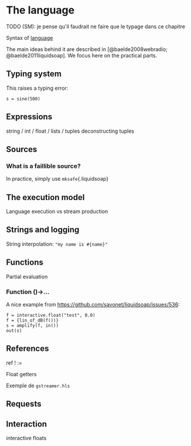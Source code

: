 The language
============

TODO (SM): je pense qu'il faudrait ne faire que le typage dans ce chapitre

Syntax of [language](https://www.liquidsoap.info/doc-dev/language.html)

The main ideas behind it are described in [@baelde2008webradio;
@baelde2011liquidsoap]. We focus here on the practical parts.

Typing system
-------------

This raises a typing error:

```
s = sine(500)
```

Expressions
-----------

string / int / float / lists / tuples
deconstructing tuples


Sources
-------

### What is a faillible source?

In practice, simply use `mksafe`{.liquidsoap}

The execution model
-------------------

Language execution vs stream production

Strings and logging
-------------------

String interpolation: `"my name is #{name}"`

Functions
---------

Partial evaluation

### Function ()->...

A nice example from https://github.com/savonet/liquidsoap/issues/536:
```liquidsoap
f = interactive.float("test", 0.0)
f = {lin_of_dB(f())}
s = amplify(f, in())
out(s)
```

References
----------

ref ! :=

Float getters

Exemple de `gstreamer.hls`

Requests
--------

Interaction
-----------

interactive floats
